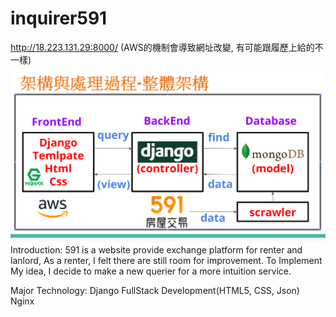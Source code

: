 # inquirer591
  http://18.223.131.29:8000/ (AWS的機制會導致網址改變, 有可能跟履歷上給的不一樣)
  ![image](https://github.com/stargiraffe/inquirer591/blob/master/%E6%9E%B6%E6%A7%8B.png)
  Introduction:
    	591 is a website provide exchange platform for renter and lanlord, 
	  As a renter, I felt there are still room for improvement.
	  To Implement My idea, I decide to make a new querier for a more intuition service.
  
  Major Technology:
	  Django
	  FullStack Development(HTML5, CSS, Json)
	  Nginx
